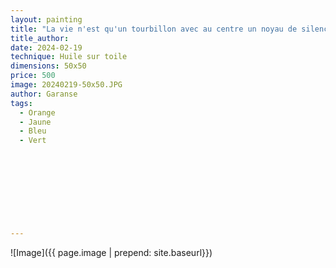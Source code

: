 ```yaml
---
layout: painting
title: "La vie n'est qu'un tourbillon avec au centre un noyau de silence."   
title_author:                                                          
date: 2024-02-19
technique: Huile sur toile 
dimensions: 50x50
price: 500
image: 20240219-50x50.JPG
author: Garanse
tags:
  - Orange
  - Jaune
  - Bleu
  - Vert
  
  
  
  
  
  
  
  
  
---
```

![Image]({{ page.image | prepend: site.baseurl}})

